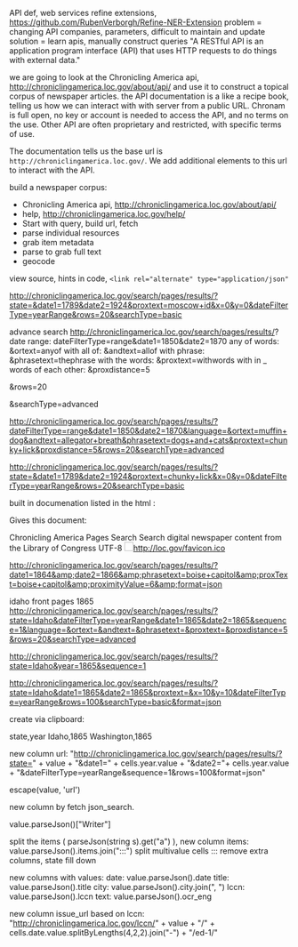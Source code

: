 API def, web services
refine extensions, https://github.com/RubenVerborgh/Refine-NER-Extension 
problem = changing API companies, parameters, difficult to maintain and update
solution = learn apis, manually construct queries
"A RESTful API is an application program interface (API) that uses HTTP requests to do things with external data."

we are going to look at the Chronicling America api, http://chroniclingamerica.loc.gov/about/api/ 
and use it to construct a topical corpus of newspaper articles.
the API documentation is a like a recipe book, telling us how we can interact with with server from a public URL. 
Chronam is full open, no key or account is needed to access the API, and no terms on the use. 
Other API are often proprietary and restricted, with specific terms of use. 

The documentation tells us the base url is `http://chroniclingamerica.loc.gov/`. We add additional elements to this url to interact with the API. 

build a newspaper corpus:
- Chronicling America api, http://chroniclingamerica.loc.gov/about/api/ 
- help, http://chroniclingamerica.loc.gov/help/ 
- Start with query, build url, fetch
- parse individual resources
- grab item metadata
- parse to grab full text
- geocode 

view source, hints in code, `<link rel="alternate" type="application/json"`

http://chroniclingamerica.loc.gov/search/pages/results/?state=&date1=1789&date2=1924&proxtext=moscow+id&x=0&y=0&dateFilterType=yearRange&rows=20&searchType=basic

advance search
http://chroniclingamerica.loc.gov/search/pages/results/?
date range:
dateFilterType=range&date1=1850&date2=1870
any of words:
&ortext=anyof
with all of:
&andtext=allof
with phrase:
&phrasetext=thephrase
with the words:
&proxtext=withwords
with in _ words of each other:
&proxdistance=5

&rows=20

&searchType=advanced

http://chroniclingamerica.loc.gov/search/pages/results/?dateFilterType=range&date1=1850&date2=1870&language=&ortext=muffin+dog&andtext=allegator+breath&phrasetext=dogs+and+cats&proxtext=chunky+lick&proxdistance=5&rows=20&searchType=advanced

http://chroniclingamerica.loc.gov/search/pages/results/?state=&date1=1789&date2=1924&proxtext=chunky+lick&x=0&y=0&dateFilterType=yearRange&rows=20&searchType=basic

built in documenation listed in the html <head>:
<link title="NDNP Page Search" href="/search/pages/opensearch.xml"
          rel="search" type="application/opensearchdescription+xml" />

Gives this document:
<?xml version="1.0" encoding="UTF-8"?>
<OpenSearchDescription 
    xmlns="http://a9.com/-/spec/opensearch/1.1/"
    xmlns:chronam="http://chroniclingamerica.loc.gov">
    <ShortName>Chronicling America Pages Search</ShortName>
    <Description>Search digital newspaper content from the Library of Congress</Description>
    <InputEncoding>UTF-8</InputEncoding>
    <Image width="16" height="16" type="image/x-icon">http://loc.gov/favicon.ico</Image>
    <Url type="text/html" template="http://chroniclingamerica.loc.gov/search/pages/results/?andtext={searchTerms}&amp;page={startPage?}&amp;ortext={chronam:booleanOrText?}&amp;year={chronam:year?}&amp;date1={chronam:date?}&amp;date2={chronam:date?}&amp;phrasetext={chronam:phraseText?}&amp;proxText={chronam:proxText?}&amp;proximityValue={chronam:proximityValue?}" />
    <Url type="application/atom+xml" template="http://chroniclingamerica.loc.gov/search/pages/results/?andtext={searchTerms}&amp;page={startPage?}&amp;ortext={chronam:booleanOrText?}&amp;year={chronam:year?}&amp;date1={chronam:date?}&amp;date2={chronam:date?}&amp;phrasetext={chronam:phraseText?}&amp;proxText={chronam:proxText?}&amp;proximityValue={chronam:proximityValue?}&amp;format=atom" />
    <Url type="application/json" template="http://chroniclingamerica.loc.gov/search/pages/results/?andtext={searchTerms}&amp;page={startPage?}&amp;ortext={chronam:booleanOrText?}&amp;year={chronam:year?}&amp;date1={chronam:date?}&amp;date2={chronam:date?}&amp;phrasetext={chronam:phraseText?}&amp;proxText={chronam:proxText?}&amp;proximityValue={chronam:proximityValue?}&amp;format=json" />
</OpenSearchDescription>

http://chroniclingamerica.loc.gov/search/pages/results/?date1=1864&amp;date2=1866&amp;phrasetext=boise+capitol&amp;proxText=boise+capitol&amp;proximityValue=6&amp;format=json

idaho front pages 1865
http://chroniclingamerica.loc.gov/search/pages/results/?state=Idaho&dateFilterType=yearRange&date1=1865&date2=1865&sequence=1&language=&ortext=&andtext=&phrasetext=&proxtext=&proxdistance=5&rows=20&searchType=advanced

http://chroniclingamerica.loc.gov/search/pages/results/?state=Idaho&year=1865&sequence=1

http://chroniclingamerica.loc.gov/search/pages/results/?state=Idaho&date1=1865&date2=1865&proxtext=&x=10&y=10&dateFilterType=yearRange&rows=100&searchType=basic&format=json

create via clipboard:

state,year
Idaho,1865
Washington,1865

new column url:
"http://chroniclingamerica.loc.gov/search/pages/results/?state=" + value + "&date1=" + cells.year.value + "&date2="+ cells.year.value + "&dateFilterType=yearRange&sequence=1&rows=100&format=json"

escape(value, 'url')

new column by fetch json_search.

value.parseJson()["Writer"]

split the items ( parseJson(string s).get("a") ), new column items:
value.parseJson().items.join(":::")
split multivalue cells :::
remove extra columns, state fill down

new columns with values:
date: value.parseJson().date
title: value.parseJson().title
city: value.parseJson().city.join(", ")
lccn: value.parseJson().lccn
text: value.parseJson().ocr_eng

new column issue_url based on lccn:
"http://chroniclingamerica.loc.gov/lccn/" + value + "/" + cells.date.value.splitByLengths(4,2,2).join("-") + "/ed-1/"

